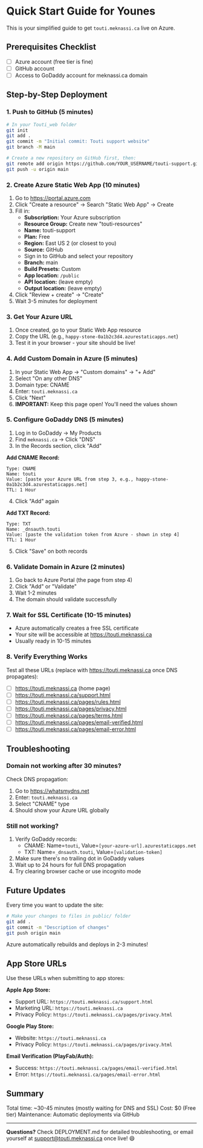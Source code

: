 # Quick Start Guide for Younes

This is your simplified guide to get `touti.meknassi.ca` live on Azure.

## Prerequisites Checklist
- [ ] Azure account (free tier is fine)
- [ ] GitHub account
- [ ] Access to GoDaddy account for meknassi.ca domain

## Step-by-Step Deployment

### 1. Push to GitHub (5 minutes)

```bash
# In your Touti_web folder
git init
git add .
git commit -m "Initial commit: Touti support website"
git branch -M main

# Create a new repository on GitHub first, then:
git remote add origin https://github.com/YOUR_USERNAME/touti-support.git
git push -u origin main
```

### 2. Create Azure Static Web App (10 minutes)

1. Go to https://portal.azure.com
2. Click "Create a resource" → Search "Static Web App" → Create
3. Fill in:
   - **Subscription:** Your Azure subscription
   - **Resource Group:** Create new "touti-resources"
   - **Name:** touti-support
   - **Plan:** Free
   - **Region:** East US 2 (or closest to you)
   - **Source:** GitHub
   - Sign in to GitHub and select your repository
   - **Branch:** main
   - **Build Presets:** Custom
   - **App location:** `/public`
   - **API location:** (leave empty)
   - **Output location:** (leave empty)
4. Click "Review + create" → "Create"
5. Wait 3-5 minutes for deployment

### 3. Get Your Azure URL

1. Once created, go to your Static Web App resource
2. Copy the URL (e.g., `happy-stone-0a1b2c3d4.azurestaticapps.net`)
3. Test it in your browser - your site should be live!

### 4. Add Custom Domain in Azure (5 minutes)

1. In your Static Web App → "Custom domains" → "+ Add"
2. Select "On any other DNS"
3. Domain type: CNAME
4. Enter: `touti.meknassi.ca`
5. Click "Next"
6. **IMPORTANT:** Keep this page open! You'll need the values shown

### 5. Configure GoDaddy DNS (5 minutes)

1. Log in to GoDaddy → My Products
2. Find `meknassi.ca` → Click "DNS"
3. In the Records section, click "Add"

**Add CNAME Record:**
```
Type: CNAME
Name: touti
Value: [paste your Azure URL from step 3, e.g., happy-stone-0a1b2c3d4.azurestaticapps.net]
TTL: 1 Hour
```

4. Click "Add" again

**Add TXT Record:**
```
Type: TXT  
Name: _dnsauth.touti
Value: [paste the validation token from Azure - shown in step 4]
TTL: 1 Hour
```

5. Click "Save" on both records

### 6. Validate Domain in Azure (2 minutes)

1. Go back to Azure Portal (the page from step 4)
2. Click "Add" or "Validate"
3. Wait 1-2 minutes
4. The domain should validate successfully

### 7. Wait for SSL Certificate (10-15 minutes)

- Azure automatically creates a free SSL certificate
- Your site will be accessible at https://touti.meknassi.ca
- Usually ready in 10-15 minutes

### 8. Verify Everything Works

Test all these URLs (replace with https://touti.meknassi.ca once DNS propagates):

- [ ] https://touti.meknassi.ca (home page)
- [ ] https://touti.meknassi.ca/support.html
- [ ] https://touti.meknassi.ca/pages/rules.html
- [ ] https://touti.meknassi.ca/pages/privacy.html
- [ ] https://touti.meknassi.ca/pages/terms.html
- [ ] https://touti.meknassi.ca/pages/email-verified.html
- [ ] https://touti.meknassi.ca/pages/email-error.html

## Troubleshooting

### Domain not working after 30 minutes?

Check DNS propagation:
1. Go to https://whatsmydns.net
2. Enter: `touti.meknassi.ca`
3. Select "CNAME" type
4. Should show your Azure URL globally

### Still not working?

1. Verify GoDaddy records:
   - CNAME: Name=`touti`, Value=`[your-azure-url].azurestaticapps.net`
   - TXT: Name=`_dnsauth.touti`, Value=`[validation-token]`
2. Make sure there's no trailing dot in GoDaddy values
3. Wait up to 24 hours for full DNS propagation
4. Try clearing browser cache or use incognito mode

## Future Updates

Every time you want to update the site:

```bash
# Make your changes to files in public/ folder
git add .
git commit -m "Description of changes"
git push origin main
```

Azure automatically rebuilds and deploys in 2-3 minutes!

## App Store URLs

Use these URLs when submitting to app stores:

**Apple App Store:**
- Support URL: `https://touti.meknassi.ca/support.html`
- Marketing URL: `https://touti.meknassi.ca`
- Privacy Policy: `https://touti.meknassi.ca/pages/privacy.html`

**Google Play Store:**
- Website: `https://touti.meknassi.ca`
- Privacy Policy: `https://touti.meknassi.ca/pages/privacy.html`

**Email Verification (PlayFab/Auth):**
- Success: `https://touti.meknassi.ca/pages/email-verified.html`
- Error: `https://touti.meknassi.ca/pages/email-error.html`

## Summary

Total time: ~30-45 minutes (mostly waiting for DNS and SSL)
Cost: $0 (Free tier)
Maintenance: Automatic deployments via GitHub

---

**Questions?** Check DEPLOYMENT.md for detailed troubleshooting, or email yourself at support@touti.meknassi.ca once live! 😄

